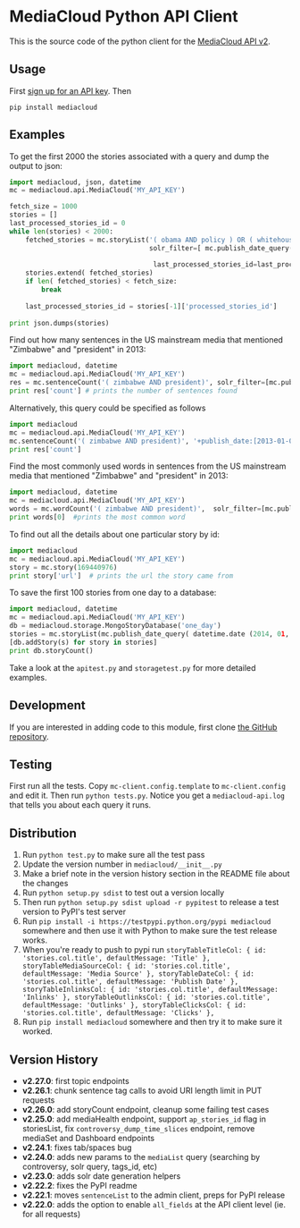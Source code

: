 MediaCloud Python API Client
============================

This is the source code of the python client for the [MediaCloud API v2](https://github.com/berkmancenter/mediacloud/blob/master/doc/api_2_0_spec/api_2_0_spec.md).

Usage
-----

First [sign up for an API key](https://core.mediacloud.org/login/register).  Then
```
pip install mediacloud
```

Examples
--------

To get the first 2000 the stories associated with a query and dump the output to json:
```python
import mediacloud, json, datetime
mc = mediacloud.api.MediaCloud('MY_API_KEY')

fetch_size = 1000
stories = []
last_processed_stories_id = 0
while len(stories) < 2000:
    fetched_stories = mc.storyList('( obama AND policy ) OR ( whitehouse AND policy)', 
                                   solr_filter=[ mc.publish_date_query( datetime.date(2013,1,1), datetime.date(2015,1,1)), 
                                                                         'media_sets_id:1'],
                                    last_processed_stories_id=last_processed_stories_id, rows= fetch_size)
    stories.extend( fetched_stories)
    if len( fetched_stories) < fetch_size:
        break
    
    last_processed_stories_id = stories[-1]['processed_stories_id']
    
print json.dumps(stories)
```

Find out how many sentences in the US mainstream media that mentioned "Zimbabwe" and "president" in 2013:
```python
import mediacloud, datetime
mc = mediacloud.api.MediaCloud('MY_API_KEY')
res = mc.sentenceCount('( zimbabwe AND president)', solr_filter=[mc.publish_date_query( datetime.date( 2013, 1, 1), datetime.date( 2014, 1, 1) ), 'media_sets_id:1' ])
print res['count'] # prints the number of sentences found
```

Alternatively, this query could be specified as follows
```python
import mediacloud
mc = mediacloud.api.MediaCloud('MY_API_KEY')
mc.sentenceCount('( zimbabwe AND president)', '+publish_date:[2013-01-01T00:00:00Z TO 2014-01-01T00:00:00Z} AND +media_sets_id:1')
print res['count']
```

Find the most commonly used words in sentences from the US mainstream media that mentioned "Zimbabwe" and "president" in 2013:
```python
import mediacloud, datetime
mc = mediacloud.api.MediaCloud('MY_API_KEY')
words = mc.wordCount('( zimbabwe AND president)',  solr_filter=[mc.publish_date_query( datetime.date( 2013, 1, 1), datetime.date( 2014, 1, 1) ), 'media_sets_id:1' ] )
print words[0]  #prints the most common word
```

To find out all the details about one particular story by id:
```python
import mediacloud
mc = mediacloud.api.MediaCloud('MY_API_KEY')
story = mc.story(169440976)
print story['url']  # prints the url the story came from
```

To save the first 100 stories from one day to a database:
```python
import mediacloud, datetime
mc = mediacloud.api.MediaCloud('MY_API_KEY')
db = mediacloud.storage.MongoStoryDatabase('one_day')
stories = mc.storyList(mc.publish_date_query( datetime.date (2014, 01, 01), datetime.date(2014,01,02) ), last_processed_stories_id=0,rows=100)
[db.addStory(s) for story in stories]
print db.storyCount()
```

Take a look at the `apitest.py` and `storagetest.py` for more detailed examples.

Development
-----------

If you are interested in adding code to this module, first clone [the GitHub repository](https://github.com/c4fcm/MediaCloud-API-Client).

## Testing

First run all the tests.  Copy `mc-client.config.template` to `mc-client.config` and edit it.
Then run `python tests.py`. Notice you get a `mediacloud-api.log` that tells you about each query it runs.

## Distribution

1. Run `python test.py` to make sure all the test pass
2. Update the version number in `mediacloud/__init__.py`
3. Make a brief note in the version history section in the README file about the changes
4. Run `python setup.py sdist` to test out a version locally
5. Then run `python setup.py sdist upload -r pypitest` to release a test version to PyPI's test server
6. Run `pip install -i https://testpypi.python.org/pypi mediacloud` somewhere and then use it with Python to make sure the test release works.
7. When you're ready to push to pypi run `
  storyTableTitleCol: { id: 'stories.col.title', defaultMessage: 'Title' },
  storyTableMediaSourceCol: { id: 'stories.col.title', defaultMessage: 'Media Source' },
  storyTableDateCol: { id: 'stories.col.title', defaultMessage: 'Publish Date' },
  storyTableInlinksCol: { id: 'stories.col.title', defaultMessage: 'Inlinks' },
  storyTableOutlinksCol: { id: 'stories.col.title', defaultMessage: 'Outlinks' },
  storyTableClicksCol: { id: 'stories.col.title', defaultMessage: 'Clicks' },
`
8. Run `pip install mediacloud` somewhere and then try it to make sure it worked.

Version History
---------------

* __v2.27.0__: first topic endpoints
* __v2.26.1__: chunk sentence tag calls to avoid URI length limit in PUT requests
* __v2.26.0__: add storyCount endpoint, cleanup some failing test cases
* __v2.25.0__: add mediaHealth endpoint, support `ap_stories_id` flag in storiesList, fix `controversy_dump_time_slices` endpoint, remove mediaSet and Dashboard endpoints
* __v2.24.1__: fixes tab/spaces bug
* __v2.24.0__: adds new params to the `mediaList` query (searching by controversy, solr query, tags_id, etc)
* __v2.23.0__: adds solr date generation helpers
* __v2.22.2__: fixes the PyPI readme
* __v2.22.1__: moves `sentenceList` to the admin client, preps for PyPI release
* __v2.22.0__: adds the option to enable `all_fields` at the API client level (ie. for all requests) 
